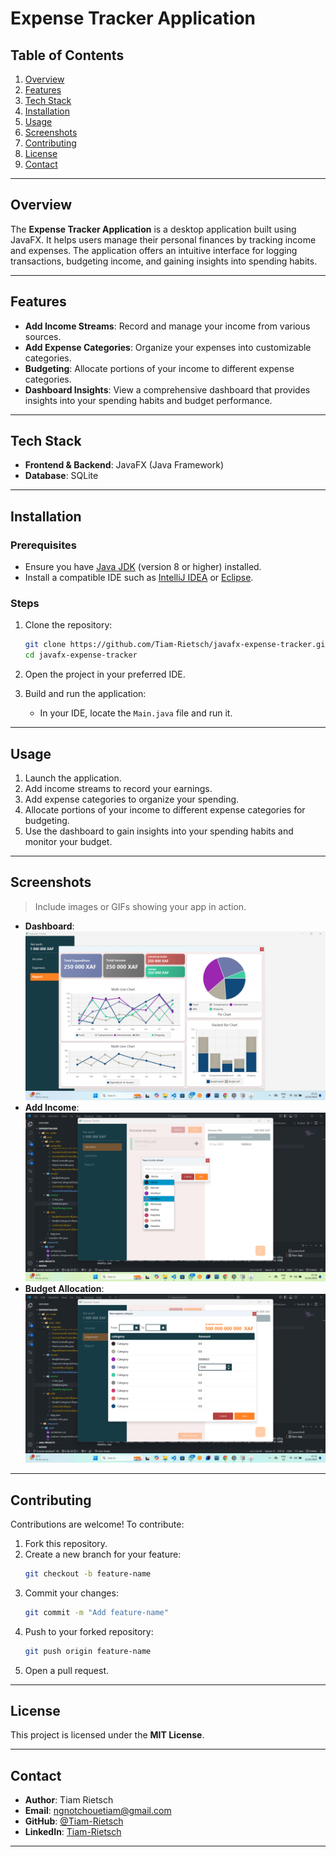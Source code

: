 # Expense Tracker Application

## Table of Contents
1. [Overview](#overview)
2. [Features](#features)
3. [Tech Stack](#tech-stack)
4. [Installation](#installation)
5. [Usage](#usage)
6. [Screenshots](#screenshots)
7. [Contributing](#contributing)
8. [License](#license)
9. [Contact](#contact)

---

## Overview
The **Expense Tracker Application** is a desktop application built using JavaFX. It helps users manage their personal finances by tracking income and expenses. The application offers an intuitive interface for logging transactions, budgeting income, and gaining insights into spending habits.

---

## Features
- **Add Income Streams**: Record and manage your income from various sources.
- **Add Expense Categories**: Organize your expenses into customizable categories.
- **Budgeting**: Allocate portions of your income to different expense categories.
- **Dashboard Insights**: View a comprehensive dashboard that provides insights into your spending habits and budget performance.

---

## Tech Stack
- **Frontend & Backend**: JavaFX (Java Framework)
- **Database**: SQLite

---

## Installation

### Prerequisites
- Ensure you have [Java JDK](https://www.oracle.com/java/technologies/javase-downloads.html) (version 8 or higher) installed.
- Install a compatible IDE such as [IntelliJ IDEA](https://www.jetbrains.com/idea/) or [Eclipse](https://www.eclipse.org/).

### Steps
1. Clone the repository:
   ```bash
   git clone https://github.com/Tiam-Rietsch/javafx-expense-tracker.git
   cd javafx-expense-tracker
   ```

2. Open the project in your preferred IDE.

3. Build and run the application:
   - In your IDE, locate the `Main.java` file and run it.

---

## Usage
1. Launch the application.
2. Add income streams to record your earnings.
3. Add expense categories to organize your spending.
4. Allocate portions of your income to different expense categories for budgeting.
5. Use the dashboard to gain insights into your spending habits and monitor your budget.

---

## Screenshots
> Include images or GIFs showing your app in action.

- **Dashboard**:
  ![Dashboard Screenshot](shots/Screenshot%202025-01-12%20073530.png)
- **Add Income**:
  ![Add Income Screenshot](shots/Screenshot%202025-01-12%20073415.png)
- **Budget Allocation**:
  ![Budget Allocation Screenshot](shots/Screenshot%202025-01-12%20073503.png)

---

## Contributing
Contributions are welcome! To contribute:
1. Fork this repository.
2. Create a new branch for your feature:
   ```bash
   git checkout -b feature-name
   ```
3. Commit your changes:
   ```bash
   git commit -m "Add feature-name"
   ```
4. Push to your forked repository:
   ```bash
   git push origin feature-name
   ```
5. Open a pull request.

---

## License
This project is licensed under the **MIT License**.

---

## Contact
- **Author**: Tiam Rietsch
- **Email**: ngnotchouetiam@gmail.com
- **GitHub**: [@Tiam-Rietsch](https://github.com/Tiam-Rietsch)
- **LinkedIn**: [Tiam-Rietsch](https://linkedin.com/in/ngntochoue-tiam)

---
